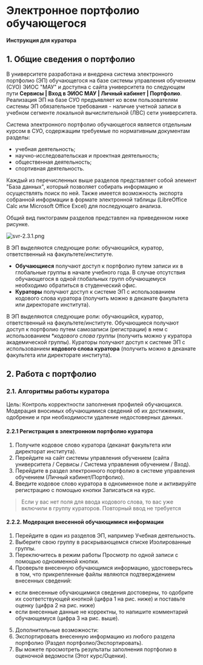 # Электронное портфолио обучающегося

**Инструкция для куратора**


## 1. Общие сведения о портфолио
В университете разработана и внедрена система электронного портфолио (ЭП) обучающегося
на базе системы управления обучением (СУО) ЭИОС "МАУ" и доступна с сайта университета по следующем пути
**Сервисы | Вход в ЭИОС МАУ | Личный кабинет | Портфолио**. 
Реализация ЭП на базе СУО предъявляет ко всем пользователям системы ЭП
обязательное требования - наличие учетной записи в учебном сегменте
локальной вычислительной (ЛВС) сети университета.

Система электронного портфолио обучающегося является отдельным курсом в СУО, содержащим требуемые по нормативным документам разделы:
- учебная деятельность;
- научно-исследовательская и проектная деятельность;
- общественная деятельность;
- спортивная деятельность.

Каждый из перечисленных выше разделов представляет собой элемент "База данных", который позволяет собирать информацию и осуществлять поиск по ней. Также имеется возможность экспорта собранной информации в формате электронной таблицы (LibreOffice Calc или Microsoft Office Excel) для последующего анализа.

Общий вид пиктограмм разделов представлен на приведенном ниже рисунке.

![svr-2.3.1.png](svr-2.3.1.png)


В ЭП выделяются следующие роли: обучающийся, куратор, ответственный на факультете/институте.
- **Обучающиеся** получают доступ к портфолио путем записи их в глобальные группы в начале учебного года. В случае отсутствия обучающегося в одной глобальных групп обучающемуся необходимо обратиться в студенческий офис.
- **Кураторы** получают доступ к системе ЭП с использованием кодового слова куратора (получить можно в деканате факультета или директорате института).

В ЭП выделяются следующие роли: обучающийся, куратор, ответственный на факультете/институте. Обучающиеся получают доступ к портфолио путем самозаписи (регистрации) в нем с использованием **кодового слова группы* (получить можно у куратора академической группы). Кураторы получают доступ к системе ЭП с использованием **кодового слова куратора** (получить можно в деканате факультета или директорате института).

## 2. Работа с портфолио
### 2.1. Алгоритмы работы куратора
Цель: Контроль корректности заполнения профилей обучающихся. Модерация вносимых обучающимися сведений об их достижениях, одобрение и при необходимости удаление недостоверных данных.
#### 2.2.1 Регистрация в электронном портфолио куратора
1. Получите кодовое слово куратора (деканат факультета или директорат института).
2. Перейдите на сайт системы управления обучением (сайта университета / Сервисы / Система управления обучением / Вход).
3. Перейдите в раздел электронного портфолио в системе управления обучением (Личный кабинет/Портфолио).
4. Введите кодовое слово куратора в одноименное поле и активируйте регистрацию с помощью кнопки Записаться на курс.
> Если у вас нет поля для ввода кодового слова, то вас уже включили в группу кураторов. Повторный ввод не требуется

#### 2.2.2. Модерация внесенной обучающимися информации
1. Перейдите в один из разделов ЭП, например Учебная деятельность.
2. Выберите свою группу в раскрывающемся списке Изолированные группы.
3. Переключитесь в режим работы Просмотр по одной записи с помощью одноименной кнопки.
4. Проверьте внесенную обучающимся информацию, удостоверьтесь в том, что прикрепленные файлы являются подтверждением внесенных сведений:  
- если внесенные обучающимися сведения достоверны, то одобрите их соответствующей кнопкой (цифра 1 на рис. ниже) и поставьте оценку (цифра 2 на рис. ниже)
- если внесенные данные не корректны, то напишите комментарий обучающемуся (цифра 3 на рис. выше).
5. Дополнительные возможности:
6. Экспортировать внесенную информацию из любого раздела портфолио (Раздел портфолио/Экспортировать).
7. Вы можете просмотреть результаты заполнения портфолио в оценочной ведомости (Этот курс/Оценки).



